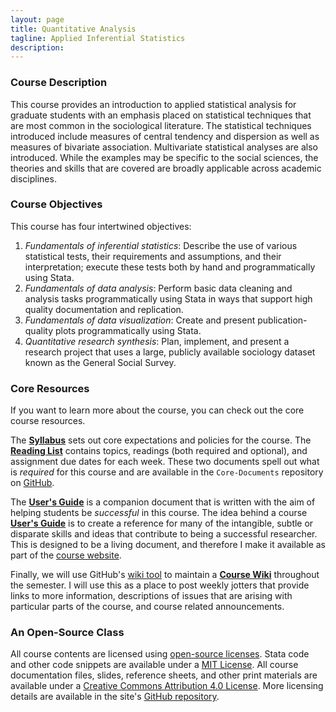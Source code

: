 ```yaml
---
layout: page
title: Quantitative Analysis
tagline: Applied Inferential Statistics
description:
---
```


### Course Description
This course provides an introduction to applied statistical analysis for graduate students with an emphasis placed on statistical techniques that are most common in the sociological literature. The statistical techniques introduced include measures of central tendency and dispersion as well as measures of bivariate association. Multivariate statistical analyses are also introduced. While the examples may be specific to the social sciences, the theories and skills that are covered are broadly applicable across academic disciplines.

### Course Objectives
This course has four intertwined objectives:

  1. *Fundamentals of inferential statistics*: Describe the use of various statistical tests, their requirements and assumptions, and their interpretation; execute these tests both by hand and programmatically using Stata.
  2. *Fundamentals of data analysis*: Perform basic data cleaning and analysis tasks programmatically using Stata in ways that support high quality documentation and replication.
  3. *Fundamentals of data visualization*: Create and present publication-quality plots programmatically using Stata.
  4. *Quantitative research synthesis*: Plan, implement, and present a research project that uses a large, publicly available sociology dataset known as the General Social Survey.

### Core Resources
If you want to learn more about the course, you can check out the core course resources.

The [**Syllabus**](https://github.com/slu-soc5050/Core-Documents/blob/master/syllabus.pdf) sets out core expectations and policies for the course. The [**Reading List**](https://github.com/slu-soc5050/Core-Documents/blob/master/reading-list.pdf) contains topics, readings (both required and optional), and assignment due dates for each week. These two documents spell out what is *required* for this course and are available in the `Core-Documents` repository on [GitHub](https://github.com/slu-soc5050).

The [**User's Guide**](pages/user-guide.html) is a companion document that is written with the aim of helping students be *successful* in this course. The idea behind a course [**User's Guide**](pages/user-guide.html) is to create a reference for many of the intangible, subtle or disparate skills and ideas that contribute to being a successful researcher. This is designed to be a living document, and therefore I make it available as part of the [course website](pages/user-guide.html).

Finally, we will use GitHub's [wiki tool](https://help.github.com/articles/about-github-wikis/) to maintain a [**Course Wiki**](https://github.com/slu-soc5050/Core-Documents/wiki) throughout the semester. I will use this as a place to post weekly jotters that provide links to more information, descriptions of issues that are arising with particular parts of the course, and course related announcements.

### An Open-Source Class
All course contents are licensed using [open-source licenses](https://en.wikipedia.org/wiki/Open-source_license). Stata code and other code snippets are available under a [MIT License](https://opensource.org/licenses/mit-license.php). All course documentation files, slides, reference sheets, and other print materials are available under a [Creative Commons Attribution 4.0 License](https://creativecommons.org/licenses/by/4.0/). More licensing details are available in the site's [GitHub repository](https://github.com/slu-soc5050/slu-soc5050.github.io).
